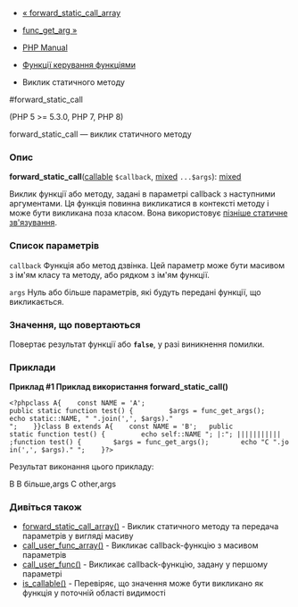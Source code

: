 - [« forward_static_call_array](function.forward-static-call-array.md)
- [func_get_arg »](function.func-get-arg.md)

- [PHP Manual](index.md)
- [Функції керування функціями](ref.funchand.md)
- Виклик статичного методу

#forward_static_call

(PHP 5 \>= 5.3.0, PHP 7, PHP 8)

forward_static_call — виклик статичного методу

### Опис

**forward_static_call**([callable](language.types.callable.md)
`$callback`,
[mixed](language.types.declarations.md#language.types.declarations.mixed)
`...$args`):
[mixed](language.types.declarations.md#language.types.declarations.mixed)

Виклик функції або методу, задані в параметрі
callback з наступними аргументами. Ця функція повинна викликатися в
контексті методу і може бути викликана поза класом. Вона використовує
[пізніше статичне зв'язування](language.oop5.late-static-bindings.md).

### Список параметрів

`callback`
Функція або метод дзвінка. Цей параметр може бути масивом з ім'ям
класу та методу, або рядком з ім'ям функції.

`args`
Нуль або більше параметрів, які будуть передані функції, що викликається.

### Значення, що повертаються

Повертає результат функції або **`false`**, у разі виникнення
помилки.

### Приклади

**Приклад #1 Приклад використання **forward_static_call()****

`<?phpclass A{    const NAME = 'A'; public static function test() {         $args = func_get_args(); echo static::NAME, " ".join(',', $args)."
";    }}class B extends A{    const NAME = 'B';   public static function test() {         echo self::NAME
"; |:"; ||||||||||| ;function test() {        $args = func_get_args();        echo "C ".join(',', $args)."
";    }?> `

Результат виконання цього прикладу:

B
B більше,args
C other,args

### Дивіться також

- [forward_static_call_array()](function.forward-static-call-array.md) -
Виклик статичного методу та передача параметрів у вигляді масиву
- [call_user_func_array()](function.call-user-func-array.md) -
Викликає callback-функцію з масивом параметрів
- [call_user_func()](function.call-user-func.md) - Викликає
callback-функцію, задану у першому параметрі
- [is_callable()](function.is-callable.md) - Перевіряє, що значення
може бути викликано як функція у поточній області видимості
